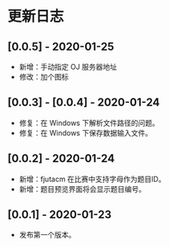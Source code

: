 # 更新日志
## [0.0.5] - 2020-01-25
- 新增：手动指定 OJ 服务器地址
- 修改：加个图标

## [0.0.3] - [0.0.4] - 2020-01-24
- 修复：在 Windows 下解析文件路径的问题。
- 修复：在 Windows 下保存数据输入文件。

## [0.0.2] - 2020-01-24
- 新增：fjutacm 在比赛中支持字母作为题目ID。
- 新增：题目预览界面将会显示题目编号。

## [0.0.1] - 2020-01-23
- 发布第一个版本。